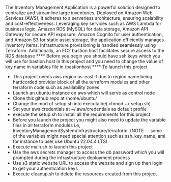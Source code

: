 The Inventory Management Application is a powerful solution designed to centralize and streamline large inventories. Deployed on Amazon Web Services (AWS), it adheres to a serverless architecture, ensuring scalability and cost-effectiveness. Leveraging key services such as AWS Lambda for business logic, Amazon RDS (MySQL) for data storage, Amazon API Gateway for secure API exposure, Amazon Cognito for user authentication, and Amazon S3 for static asset storage, the application efficiently manages inventory items. Infrastructure provisioning is handled seamlessly using Terraform. Additionally, an EC2 bastion host facilitates secure access to the RDS database
**** Before you begin you should have ssh keys which you will use for bastion host in this project and you need to change the value of key name in variables file in /bastionhost ****
To launch this project 
- This project needs aws region us-east-1 due to region name being hardcorded provider block of all the terraform modules and other terraform code such as availability zones
- Launch an ubuntu instance on aws which will serve as control node
- Clone this github repo at /home/ubuntu/
- Change the mod of setup.sh into executalbe( chmod +x setup.sh)
- Set your aws credentials at ~/.aws/credentials as default profile
- execute the setup.sh to install all the requirements for this project 
- Before you launch the project you might also need to update the variable files in all terraform modules i.e, InventoryManagementSystem/Infrastructure/terraform. 
  (NOTE --  some of the variables might need special attention such as ssh_key_name, ami for instance to use( use Ubuntu 22.04.4 LTS)
- Execute main.sh to launch this project
- Use the aws secrets manager to access the db password which you will prompted during the infrastructure deployment process
- Use s3 static website URL to access the website and sign up then login to get your authentication keys
- Execute cleanup.sh to delete the resources created from this project
